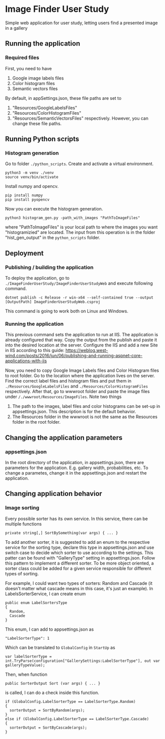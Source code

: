 # Image Finder User Study
Simple web application for user study, letting users find a presented image in a gallery

## Running the application
### Required files
First, you need to have
1) Google image labels files
2) Color histogram files
3) Semantic vectors files

By default, in appSettings.json, these file paths are set to
1) "Resources/GoogleLabelsFiles"
2) "Resources/ColorHistogramFiles"
3) "Resources/SemanticVectorsFiles"
respectively. However, you can change these file paths.

## Running Python scripts
### Histogram generation
Go to folder `./python_scripts`. Create and activate a virtual environment.
```
python3 -m venv ./venv
source venv/bin/activate
```
Install numpy and opencv.
```
pip install numpy
pip install pyopencv
```

Now you can execute the histogram generation.
```
python3 histogram_gen.py -path_with_images "PathToImageFiles"
```
where "PathToImageFiles" is your local path to where the images you want "histogramizied" are located.
The input from this operation is in the folder "hist_gen_output" in the `python_scripts` folder.

## Deployment
### Publishing / building the application
To deploy the application, go to `./ImageFinderUserStudy/ImageFinderUserStudyWeb` and execute following command.
```
dotnet publish -c Release -r win-x64 --self-contained true --output [OutputPath] ImageFinderUserStudyWeb.csproj
```
This command is going to work both on Linux and Windows.

### Running the application
This previous command sets the application to run at IIS. The application is already configured that way.
Copy the output from the publish and paste it into the desired location at the server.
Configure the IIS and add a new Site in IIS according to this guide: https://weblog.west-wind.com/posts/2016/jun/06/publishing-and-running-aspnet-core-applications-with-iis

Now, you need to copy Google Image Labels files and Color Histogram files to root folder. Go to the location where the application lives on the server.
Find the correct label files and histogram files and put them in `./Resources/GoogleLabelsFiles` and `./Resources/ColorHistogramFiles` respectively.
After that, go to wwwroot folder and paste the image files under `/./wwwroot/Resources/ImageFiles`.
Note two things
1) The path to the images, label files and color histograms can be set-up in appsettings.json. This description is for the default behavior.
2) The Resources folder in the wwwroot is not the same as the Resources folder in the root folder.

## Changing the application parameters
### appsettings.json
In the root directory of the application, in appsettings.json, there are parameters for the application. E.g. gallery width, probabilities, etc.
To change a parametes, change it in the appsettings.json and restart the application.

## Changing application behavior
### Image sorting
Every possible sorter has its own service.
In this service, there can be multiple functions
```
private string[,] SortBySomething(var args) { ... }
```
To add another sorter, it is suggested to add an enum to the respective service for the sorting type, declare this type in appsettings.json and use switch case to decide which sorter to use according to the settings. This patter can be found with "GalleryType" setting in appsettings.json. Follow this pattern to implement a different sorter.
To be more object oriented, a sorter class could be added for a given service responsible for different types of sorting.

For example, I could want two types of sorters: Random and Cascade (it doesn't matter what cascade means in this case, it's just an example).
In LabelsSorterService, I can create enum
```
public enum LabelSortersType
{
  Random,
  Cascade
}
```
This enum, I can add to appsettings.json as
```
"LabelSorterType": 1
```
Which can be translated to `GlobalConfig` in `StartUp` as
```
var labelSorterType = int.TryParse(configuration["GallerySettings:LabelSorterType"], out var galleryTypeValue);
```
Then, when function
```
public SorterOutput Sort (var args) { ... }
```
is called, I can do a check inside this function.
```
if (GlobalConfig.LabelSorterType == LabelSorterType.Random)
{
  sorterOutput = SortByRandom(args);
}
else if (GlobalConfig.LabelSorterType == LabelSorterType.Cascade)
{
  sorterOutput = SortByCascade(args);
}
```
